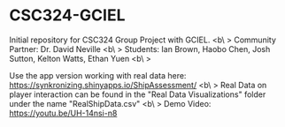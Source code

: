 # CSC324-GCIEL
Initial repository for CSC324 Group Project with GCIEL. <b\ > 
Community Partner: Dr. David Neville <b\ >
Students: Ian Brown, Haobo Chen, Josh Sutton, Kelton Watts, Ethan Yuen <b\ >

Use the app version working with real data here: https://synkronizing.shinyapps.io/ShipAssessment/ <b\ >
Real Data on player interaction can be found in the "Real Data Visualizations" folder under the name "RealShipData.csv"
<b\ >
Demo Video: https://youtu.be/UH-14nsi-n8 
